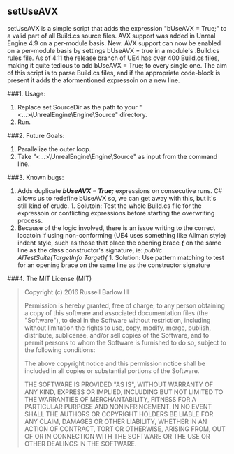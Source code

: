 ## setUseAVX
setUseAVX is a simple script that adds the expression "bUseAVX = True;" to a valid part of all Build.cs source files. AVX support was added in Unreal Engine 4.9 on a per-module basis.
    New: AVX support can now be enabled on a per-module basis by settings bUseAVX = true in a module's .Build.cs rules file.
As of 4.11 the release branch of UE4 has over 400 Build.cs files, making it quite tedious to add bUseAVX = True; to every single one. The aim of this script is to parse Build.cs files, and if the appropriate code-block is present it adds the aformentioned expressoin on a new line.
  

###1. Usage:
  1. Replace set SourceDir as the path to your "<...>\UnrealEngine\Engine\Source" directory.
  2. Run.

###2. Future Goals:<br />
  1. Parallelize the outer loop.
  2. Take "<...>\UnrealEngine\Engine\Source" as input from the command line.

###3. Known bugs:
  1. Adds duplicate **_bUseAVX = True;_** expressions on consecutive runs. C# allows us to redefine bUseAVX so, we can get away with this, but it's still kind of crude.
    1. Solutoin: Test the whole Build.cs file for the expressoin or conflicting expressions before starting the overwriting process.
  2. Because of the logic involved, there is an issue writing to the correct locatoin if using non-conforming (UE4 uses something like Allman style) indent style, such as those that place the opening brace **_{_** on the same line as the class constructor's signature, ie: *_public AITestSuite(TargetInfo Target){_*
    1. Solution: Use pattern matching to test for an opening brace on the same line as the constructor signature 

###4. The MIT License (MIT)
>
>Copyright (c) 2016 Russell Barlow III
>
>Permission is hereby granted, free of charge, to any person obtaining a copy
>of this software and associated documentation files (the "Software"), to deal
>in the Software without restriction, including without limitation the rights
>to use, copy, modify, merge, publish, distribute, sublicense, and/or sell
>copies of the Software, and to permit persons to whom the Software is
>furnished to do so, subject to the following conditions:
>
>The above copyright notice and this permission notice shall be included in all
>copies or substantial portions of the Software.
>
>THE SOFTWARE IS PROVIDED "AS IS", WITHOUT WARRANTY OF ANY KIND, EXPRESS OR
>IMPLIED, INCLUDING BUT NOT LIMITED TO THE WARRANTIES OF MERCHANTABILITY,
>FITNESS FOR A PARTICULAR PURPOSE AND NONINFRINGEMENT. IN NO EVENT SHALL THE
>AUTHORS OR COPYRIGHT HOLDERS BE LIABLE FOR ANY CLAIM, DAMAGES OR OTHER
>LIABILITY, WHETHER IN AN ACTION OF CONTRACT, TORT OR OTHERWISE, ARISING FROM,
>OUT OF OR IN CONNECTION WITH THE SOFTWARE OR THE USE OR OTHER DEALINGS IN THE
>SOFTWARE.
